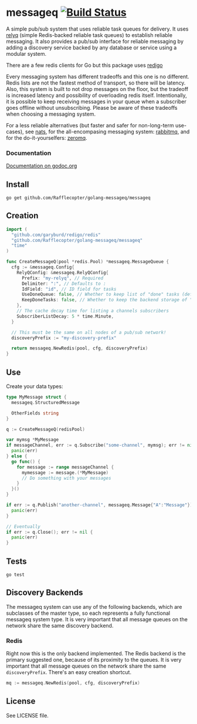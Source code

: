 # messageq [![Build Status][1]][2]

A simple pub/sub system that uses reliable task queues for delivery. It uses [relyq](https://github.com/Rafflecopter/golang-relyq) (simple Redis-backed reliable task queues) to establish reliable messaging. It also provides a pub/sub interface for reliable messaging by adding a discovery service backed by any database or service using a modular system.

There are a few redis clients for Go but this package uses [redigo](https://github.com/garyburd/redigo)

Every messaging system has different tradeoffs and this one is no different. Redis lists are not the fastest method of transport, so there will be latency. Also, this system is built to not drop messages on the floor, but the tradeoff is increased latency and possibility of overloading redis itself. Intentionally, it is possible to keep receiving messages in your queue when a subscriber goes offline without unsubscribing. Please be aware of these tradeoffs when choosing a messaging system.

For a less reliable alternatives (but faster and safer for non-long-term use-cases), see [nats](https://github.com/derekcollison/nats), for the all-encompasing messaging system: [rabbitmq](http://www.rabbitmq.com/), and for the do-it-yourselfers: [zeromq](http://www.zeromq.org).

### Documentation

[Documentation on godoc.org](http://godoc.org/github.com/Rafflecopter/golang-messageq/messageq)

## Install

```
go get github.com/Rafflecopter/golang-messageq/messageq
```

## Creation

```go
import (
  "github.com/garyburd/redigo/redis"
  "github.com/Rafflecopter/golang-messageq/messageq"
  "time"
)

func CreateMessageQ(pool *redis.Pool) *messageq.MessageQueue {
  cfg := &messageq.Config{
    RelyQConfig: &messageq.RelyQConfig{
      Prefix: "my-relyq", // Required
      Delimiter: ":", // Defaults to :
      IdField: "id", // ID field for tasks
      UseDoneQueue: false, // Whether to keep list of "done" tasks (default false)
      KeepDoneTasks: false, // Whether to keep the backend storage of "done" tasks (default false)
    },
    // The cache decay time for listing a channels subscribers
    SubscriberListDecay: 5 * time.Minute,
  }

  // This must be the same on all nodes of a pub/sub network!
  discoveryPrefix := "my-discovery-prefix"

  return messageq.NewRedis(pool, cfg, discoveryPrefix)
}
```

## Use

Create your data types:

```go
type MyMessage struct {
  messageq.StructuredMessage

  OtherFields string
}
```

```go
q := CreateMessageQ(redisPool)

var mymsg *MyMessage
if messageChannel, err := q.Subscribe("some-channel", mymsg); err != nil {
  panic(err)
} else {
  go func() {
    for message := range messageChannel {
      mymessage := message.(*MyMessage)
      // Do something with your messages
    }
  }()
}

if err := q.Publish("another-channel", messageq.Message{"A":"Message"}); err != nil {
  panic(err)
}

// Eventually
if err := q.Close(); err != nil {
  panic(err)
}
```

## Tests

```
go test
```

## Discovery Backends

The messageq system can use any of the following backends, which are subclasses of the master type, so each represents a fully functional messageq system type. It is very important that all message queues on the network share the same discovery backend.

### Redis

Right now this is the only backend implemented. The Redis backend is the primary suggested one, because of its proximity to the queues. It is very important that all message queues on the network share the same `discoveryPrefix`. There's an easy creation shortcut.

```go
mq := messageq.NewRedis(pool, cfg, discoveryPrefix)
```

## License

See LICENSE file.

[1]: https://travis-ci.org/Rafflecopter/golang-messageq.png?branch=master
[2]: http://travis-ci.org/Rafflecopter/golang-messageq
